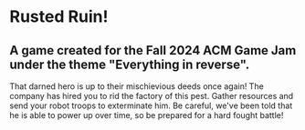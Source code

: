 # Rusted Ruin!
A game created for the Fall 2024 ACM Game Jam under the theme "Everything in reverse". 
---

That darned hero is up to their mischievious deeds once again! The company has hired you to rid the factory of this pest. Gather resources and send your robot troops to exterminate him. Be careful, we've been told that he is able to power up over time, so be prepared for a hard fought battle!
